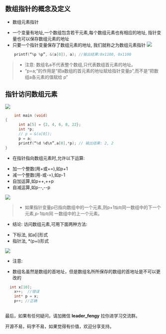 ## 数组指针的概念及定义

- 数组元素指针

+ 一个变量有地址,一个数组包含若干元素,每个数组元素也有相应的地址, 指针变量也可以保存数组元素的地址
+ 只要一个指针变量保存了数组元素的地址, 我们就称之为数组元素指针
  ![](https://img-blog.csdnimg.cn/img_convert/69b98c6401a04bf8fce52a78c80b9565.png)

```c
    printf(“%p %p”, &(a[0]), a); //输出结果:0x1100, 0x1100
```

>+ 注意: 数组名a不代表整个数组,只代表数组首元素的地址。
>+ “p=a;”的作用是“把a数组的首元素的地址赋给指针变量p”,而不是“把数组a各元素的值赋给 p”

## 

## 指针访问数组元素

![](https://img-blog.csdnimg.cn/img_convert/13c0dd997ce619b1249220ce09610ad4.png)

```c
    int main (void)
{
      int a[5] = {2, 4, 6, 8, 22};
      int *p;
      // p = &(a[0]); 
      p = a;
      printf(“%d %d\n”,a[0],*p); // 输出结果: 2, 2
}

```

- 在指针指向数组元素时,允许以下运算:

+ 加一个整数(用+或+=),如p+1
+ 减一个整数(用-或-=),如p-1
+ 自加运算,如p++,++p
+ 自减运算,如p--,--p

![](https://img-blog.csdnimg.cn/img_convert/6c563fff4c62724055337604c2d31623.png)

>+ 如果指针变量p已指向数组中的一个元素,则p+1```指向```同一数组中的下一个元素,p-1```指向```同 一数组中的上一个元素。

- 结论: 访问数组元素,可用下面两种方法:

+ 下标法,  如a[i]形式
+ 指针法, *(p+i)形式

![](https://img-blog.csdnimg.cn/img_convert/e00312fbc775c04e2a449d7d8d473eb9.png)

- 注意:

+ 数组名虽然是数组的首地址，但是数组名所所保存的数组的首地址是不可以更改的

```c
  int x[10];
	x++;  //错误
	int* p = x;
	p++; //正确
```

## 



最后，如果有任何疑问，请加微信 **leader_fengy** 拉你进学习交流群。

开源不易，码字不易，如果觉得有价值，欢迎分享支持。